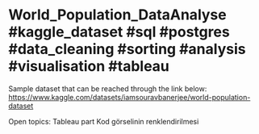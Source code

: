 # World_Population_DataAnalyse #kaggle_dataset #sql #postgres #data_cleaning #sorting #analysis #visualisation #tableau

Sample dataset that can be reached through the link below:
https://www.kaggle.com/datasets/iamsouravbanerjee/world-population-dataset

Open topics:
Tableau part
Kod görselinin renklendirilmesi
